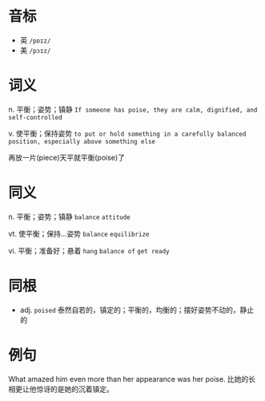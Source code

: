 # 音标

- 英 `/pɒɪz/`
- 美 `/pɔɪz/`

# 词义

n. 平衡；姿势；镇静
`If someone has poise, they are calm, dignified, and self-controlled`

v. 使平衡；保持姿势
`to put or hold something in a carefully balanced position, especially above something else`



再放一片(piece)天平就平衡(poise)了

# 同义

n. 平衡；姿势；镇静
`balance` `attitude`

vt. 使平衡；保持...姿势
`balance` `equilibrize`

vi. 平衡；准备好；悬着
`hang` `balance of` `get ready`

# 同根

- adj. `poised` 泰然自若的，镇定的；平衡的，均衡的；摆好姿势不动的，静止的

# 例句

What amazed him even more than her appearance was her poise.
比她的长相更让他惊讶的是她的沉着镇定。


